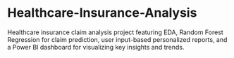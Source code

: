# Healthcare-Insurance-Analysis
Healthcare insurance claim analysis project featuring EDA, Random Forest Regression for claim prediction, user input-based personalized reports, and a Power BI dashboard for visualizing key insights and trends.
